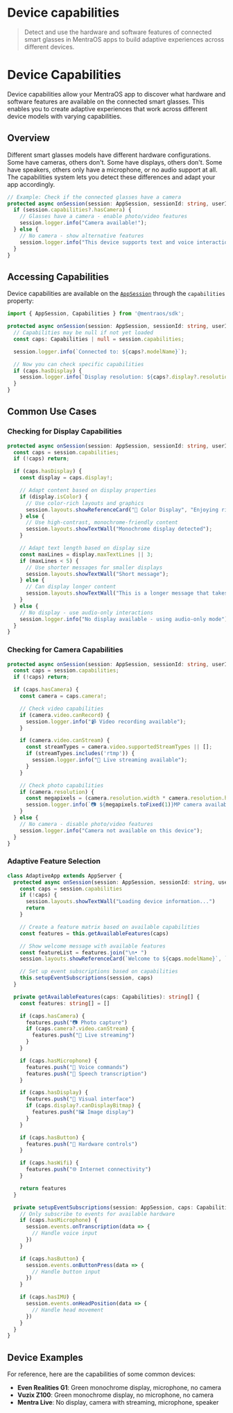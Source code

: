 # Device capabilities

> Detect and use the hardware and software features of connected smart glasses in MentraOS apps to build adaptive experiences across different devices.

# Device Capabilities

Device capabilities allow your MentraOS app to discover what hardware and software features are available on the connected smart glasses. This enables you to create adaptive experiences that work across different device models with varying capabilities.

## Overview

Different smart glasses models have different hardware configurations. Some have cameras, others don't. Some have displays, others don't. Some have speakers, others only have a microphone, or no audio support at all. The capabilities system lets you detect these differences and adapt your app accordingly.

```typescript
// Example: Check if the connected glasses have a camera
protected async onSession(session: AppSession, sessionId: string, userId: string): Promise<void> {
  if (session.capabilities?.hasCamera) {
    // Glasses have a camera - enable photo/video features
    session.logger.info("Camera available!");
  } else {
    // No camera - show alternative features
    session.logger.info("This device supports text and voice interactions.");
  }
}
```

## Accessing Capabilities

Device capabilities are available on the [`AppSession`](/reference/app-session) through the `capabilities` property:

```typescript
import { AppSession, Capabilities } from '@mentraos/sdk';

protected async onSession(session: AppSession, sessionId: string, userId: string): Promise<void> {
  // Capabilities may be null if not yet loaded
  const caps: Capabilities | null = session.capabilities;

  session.logger.info(`Connected to: ${caps?.modelName}`);

  // Now you can check specific capabilities
  if (caps.hasDisplay) {
    session.logger.info(`Display resolution: ${caps?.display?.resolution?.width}x${caps?.display?.resolution?.height}`);
  }
}
```

## Common Use Cases

### Checking for Display Capabilities

```typescript
protected async onSession(session: AppSession, sessionId: string, userId: string): Promise<void> {
  const caps = session.capabilities;
  if (!caps) return;

  if (caps.hasDisplay) {
    const display = caps.display!;

    // Adapt content based on display properties
    if (display.isColor) {
      // Use color-rich layouts and graphics
      session.layouts.showReferenceCard("🌈 Color Display", "Enjoying rich visuals!");
    } else {
      // Use high-contrast, monochrome-friendly content
      session.layouts.showTextWall("Monochrome display detected");
    }

    // Adapt text length based on display size
    const maxLines = display.maxTextLines || 3;
    if (maxLines < 5) {
      // Use shorter messages for smaller displays
      session.layouts.showTextWall("Short message");
    } else {
      // Can display longer content
      session.layouts.showTextWall("This is a longer message that takes advantage of larger displays with more text lines available.");
    }
  } else {
    // No display - use audio-only interactions
    session.logger.info("No display available - using audio-only mode");
  }
}
```

### Checking for Camera Capabilities

```typescript
protected async onSession(session: AppSession, sessionId: string, userId: string): Promise<void> {
  const caps = session.capabilities;
  if (!caps) return;

  if (caps.hasCamera) {
    const camera = caps.camera!;

    // Check video capabilities
    if (camera.video.canRecord) {
      session.logger.info("📹 Video recording available");
    }

    if (camera.video.canStream) {
      const streamTypes = camera.video.supportedStreamTypes || [];
      if (streamTypes.includes('rtmp')) {
        session.logger.info("📡 Live streaming available");
      }
    }

    // Check photo capabilities
    if (camera.resolution) {
      const megapixels = (camera.resolution.width * camera.resolution.height) / 1000000;
      session.logger.info(`📷 ${megapixels.toFixed(1)}MP camera available`);
    }
  } else {
    // No camera - disable photo/video features
    session.logger.info("Camera not available on this device");
  }
}
```

### Adaptive Feature Selection

```typescript
class AdaptiveApp extends AppServer {
  protected async onSession(session: AppSession, sessionId: string, userId: string): Promise<void> {
    const caps = session.capabilities
    if (!caps) {
      session.layouts.showTextWall("Loading device information...")
      return
    }

    // Create a feature matrix based on available capabilities
    const features = this.getAvailableFeatures(caps)

    // Show welcome message with available features
    const featureList = features.join("\n• ")
    session.layouts.showReferenceCard(`Welcome to ${caps.modelName}`, `Available features:\n• ${featureList}`)

    // Set up event subscriptions based on capabilities
    this.setupEventSubscriptions(session, caps)
  }

  private getAvailableFeatures(caps: Capabilities): string[] {
    const features: string[] = []

    if (caps.hasCamera) {
      features.push("📷 Photo capture")
      if (caps.camera?.video.canStream) {
        features.push("📡 Live streaming")
      }
    }

    if (caps.hasMicrophone) {
      features.push("🎤 Voice commands")
      features.push("📝 Speech transcription")
    }

    if (caps.hasDisplay) {
      features.push("📱 Visual interface")
      if (caps.display?.canDisplayBitmap) {
        features.push("🖼️ Image display")
      }
    }

    if (caps.hasButton) {
      features.push("🔘 Hardware controls")
    }

    if (caps.hasWifi) {
      features.push("🌐 Internet connectivity")
    }

    return features
  }

  private setupEventSubscriptions(session: AppSession, caps: Capabilities): void {
    // Only subscribe to events for available hardware
    if (caps.hasMicrophone) {
      session.events.onTranscription(data => {
        // Handle voice input
      })
    }

    if (caps.hasButton) {
      session.events.onButtonPress(data => {
        // Handle button input
      })
    }

    if (caps.hasIMU) {
      session.events.onHeadPosition(data => {
        // Handle head movement
      })
    }
  }
}
```

## Device Examples

For reference, here are the capabilities of some common devices:

* **Even Realities G1**: Green monochrome display, microphone, no camera
* **Vuzix Z100**: Green monochrome display, no microphone, no camera
* **Mentra Live**: No display, camera with streaming, microphone, speaker

